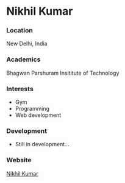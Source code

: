 # Nikhil Kumar

### Location

New Delhi, India

### Academics

Bhagwan Parshuram Insititute of Technology

### Interests

- Gym
- Programming
- Web development

### Development

- Still in development...

### Website

[Nikhil Kumar](https://github.com/WhiteSnek)